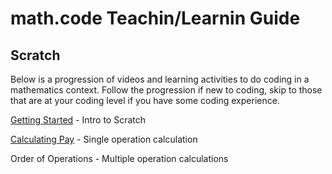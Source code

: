 # math.code Teachin/Learnin Guide

## Scratch

Below is a progression of videos and learning activities to do coding in a mathematics context.  Follow the progression if new to coding, skip to those that are at your coding level if you have some coding experience.

[Getting Started](000-Getting-Started/README.md) - Intro to Scratch

[Calculating Pay](001-Calc-Pay/README.md) - Single operation calculation

Order of Operations - Multiple operation calculations


